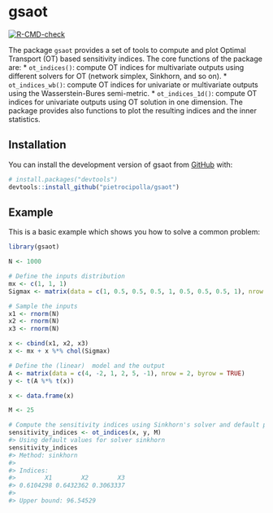 
<!-- README.md is generated from README.Rmd. Please edit that file -->

# gsaot

<!-- badges: start -->

[![R-CMD-check](https://github.com/pietrocipolla/gsaot/actions/workflows/R-CMD-check.yaml/badge.svg)](https://github.com/pietrocipolla/gsaot/actions/workflows/R-CMD-check.yaml)
<!-- badges: end -->

The package `gsaot` provides a set of tools to compute and plot Optimal
Transport (OT) based sensitivity indices. The core functions of the
package are: \* `ot_indices()`: compute OT indices for multivariate
outputs using different solvers for OT (network simplex, Sinkhorn, and
so on). \* `ot_indices_wb()`: compute OT indices for univariate or
multivariate outputs using the Wasserstein-Bures semi-metric. \*
`ot_indices_1d()`: compute OT indices for univariate outputs using OT
solution in one dimension. The package provides also functions to plot
the resulting indices and the inner statistics.

## Installation

You can install the development version of gsaot from
[GitHub](https://github.com/) with:

``` r
# install.packages("devtools")
devtools::install_github("pietrocipolla/gsaot")
```

## Example

This is a basic example which shows you how to solve a common problem:

``` r
library(gsaot)

N <- 1000

# Define the inputs distribution
mx <- c(1, 1, 1)
Sigmax <- matrix(data = c(1, 0.5, 0.5, 0.5, 1, 0.5, 0.5, 0.5, 1), nrow = 3)

# Sample the inputs
x1 <- rnorm(N)
x2 <- rnorm(N)
x3 <- rnorm(N)

x <- cbind(x1, x2, x3)
x <- mx + x %*% chol(Sigmax)

# Define the (linear)  model and the output
A <- matrix(data = c(4, -2, 1, 2, 5, -1), nrow = 2, byrow = TRUE)
y <- t(A %*% t(x))

x <- data.frame(x)

M <- 25

# Compute the sensitivity indices using Sinkhorn's solver and default parameters
sensitivity_indices <- ot_indices(x, y, M)
#> Using default values for solver sinkhorn
sensitivity_indices
#> Method: sinkhorn 
#> 
#> Indices:
#>        X1        X2        X3 
#> 0.6104298 0.6432362 0.3063337 
#> 
#> Upper bound: 96.54529
```
